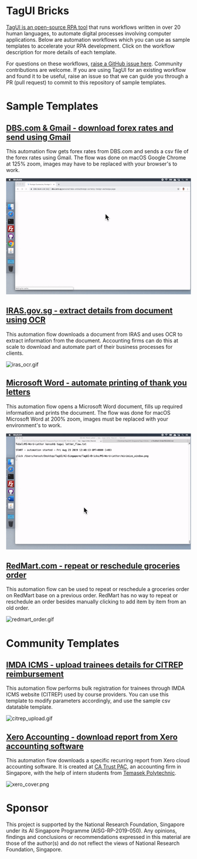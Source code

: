 # TagUI Bricks

[TagUI is an open-source RPA tool](https://github.com/kelaberetiv/TagUI) that runs workflows written in over 20 human languages, to automate digital processes involving computer applications. Below are automation workflows which you can use as sample templates to accelerate your RPA development. Click on the workflow description for more details of each template.

For questions on these workflows, [raise a GitHub issue here](https://github.com/aimakerspace/TagUI-Bricks/issues). Community contributions are welcome. If you are using TagUI for an existing workflow and found it to be useful, raise an issue so that we can guide you through a PR (pull request) to commit to this repository of sample templates.

# Sample Templates

## [DBS.com & Gmail - download forex rates and send using Gmail](https://github.com/aimakerspace/TagUI-Bricks/tree/master/DBS-Forex-Gmail)

This automation flow gets forex rates from DBS.com and sends a csv file of the forex rates using Gmail. The flow was done on macOS Google Chrome at 125% zoom, images may have to be replaced with your browser's to work.

![forex_gmail.gif](https://raw.githubusercontent.com/aimakerspace/TagUI-Bricks/master/DBS-Forex-Gmail/forex_gmail.gif)

## [IRAS.gov.sg - extract details from document using OCR](https://github.com/aimakerspace/TagUI-Bricks/tree/master/IRAS-Notice-OCR)

This automation flow downloads a document from IRAS and uses OCR to extract information from the document. Accounting firms can do this at scale to download and automate part of their business processes for clients.

![iras_ocr.gif](https://raw.githubusercontent.com/aimakerspace/TagUI-Bricks/master/IRAS-Notice-OCR/iras_ocr.gif)

## [Microsoft Word - automate printing of thank you letters](https://github.com/aimakerspace/TagUI-Bricks/tree/master/MS-Word-Letter)

This automation flow opens a Microsoft Word document, fills up required information and prints the document. The flow was done for macOS Microsoft Word at 200% zoom, images must be replaced with your environment's to work.

![letter_flow.gif](https://raw.githubusercontent.com/aimakerspace/TagUI-Bricks/master/MS-Word-Letter/letter_flow.gif)

## [RedMart.com - repeat or reschedule groceries order](https://github.com/aimakerspace/TagUI-Bricks/tree/master/RedMart-Order)

This automation flow can be used to repeat or reschedule a groceries order on RedMart base on a previous order. RedMart has no way to repeat or reschedule an order besides manually clicking to add item by item from an old order.

![redmart_order.gif](https://raw.githubusercontent.com/aimakerspace/TagUI-Bricks/master/RedMart-Order/redmart_order.gif)

# Community Templates

## [IMDA ICMS - upload trainees details for CITREP reimbursement](https://github.com/aimakerspace/TagUI-Bricks/tree/master/IMDA-ICMS-CITREP)

This automation flow performs bulk registration for trainees through IMDA ICMS website (CITREP) used by course providers. You can use this template to modify parameters accordingly, and use the sample csv datatable template.

![citrep_upload.gif](https://raw.githubusercontent.com/aimakerspace/TagUI-Bricks/master/IMDA-ICMS-CITREP/citrep_upload.gif)

## [Xero Accounting - download report from Xero accounting software](https://github.com/aimakerspace/TagUI-Bricks/tree/master/Xero-Accounting)

This automation flow downloads a specific recurring report from Xero cloud accounting software. It is created at [CA Trust PAC](https://casingapore.org), an accounting firm in Singapore, with the help of intern students from [Temasek Polytechnic](https://www.tp.edu.sg).

![xero_cover.png](https://raw.githubusercontent.com/aimakerspace/TagUI-Bricks/master/Xero-Accounting/xero_cover.png)

# Sponsor
This project  is supported by the National Research Foundation, Singapore under its AI Singapore Programme (AISG-RP-2019-050). Any opinions, findings and conclusions or recommendations expressed in this material are those of the author(s) and do not reflect the views of National Research Foundation, Singapore.
